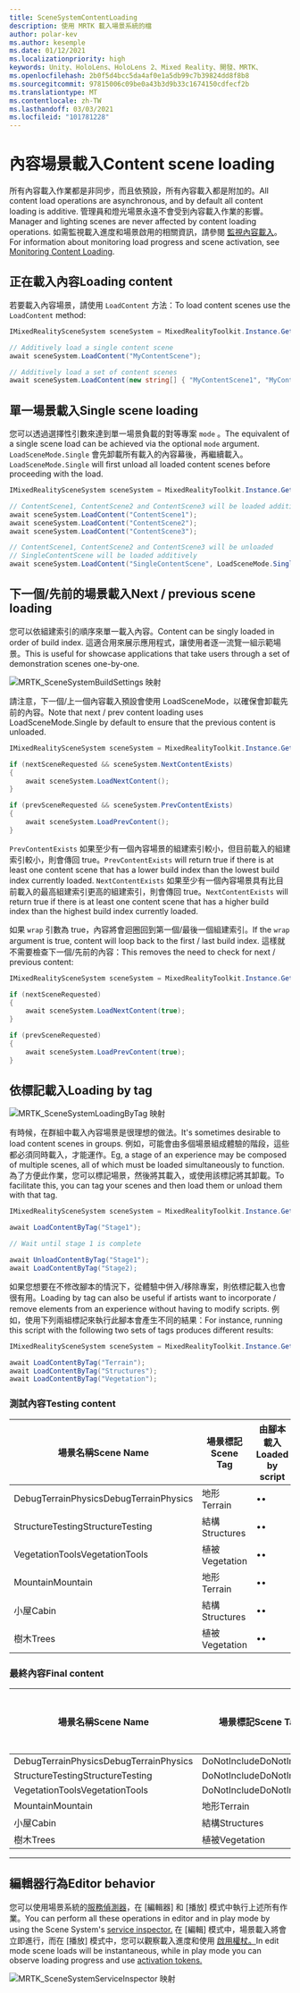 ```yaml
---
title: SceneSystemContentLoading
description: 使用 MRTK 載入場景系統的檔
author: polar-kev
ms.author: kesemple
ms.date: 01/12/2021
ms.localizationpriority: high
keywords: Unity、HoloLens、HoloLens 2、Mixed Reality、開發、MRTK、
ms.openlocfilehash: 2b0f5d4bcc5da4af0e1a5db99c7b39824dd8f8b8
ms.sourcegitcommit: 97815006c09be0a43b3d9b33c1674150cdfecf2b
ms.translationtype: MT
ms.contentlocale: zh-TW
ms.lasthandoff: 03/03/2021
ms.locfileid: "101781228"
---
```

# <a name="content-scene-loading"></a><span data-ttu-id="4ba37-104">內容場景載入</span><span class="sxs-lookup"><span data-stu-id="4ba37-104">Content scene loading</span></span>

<span data-ttu-id="4ba37-105">所有內容載入作業都是非同步，而且依預設，所有內容載入都是附加的。</span><span class="sxs-lookup"><span data-stu-id="4ba37-105">All content load operations are asynchronous, and by default all content loading is additive.</span></span> <span data-ttu-id="4ba37-106">管理員和燈光場景永遠不會受到內容載入作業的影響。</span><span class="sxs-lookup"><span data-stu-id="4ba37-106">Manager and lighting scenes are never affected by content loading operations.</span></span> <span data-ttu-id="4ba37-107">如需監視載入進度和場景啟用的相關資訊，請參閱 [監視內容載入](SceneSystemLoadProgress.md)。</span><span class="sxs-lookup"><span data-stu-id="4ba37-107">For information about monitoring load progress and scene activation, see [Monitoring Content Loading](SceneSystemLoadProgress.md).</span></span>

## <a name="loading-content"></a><span data-ttu-id="4ba37-108">正在載入內容</span><span class="sxs-lookup"><span data-stu-id="4ba37-108">Loading content</span></span>

<span data-ttu-id="4ba37-109">若要載入內容場景，請使用 `LoadContent` 方法：</span><span class="sxs-lookup"><span data-stu-id="4ba37-109">To load content scenes use the `LoadContent` method:</span></span>

```c#
IMixedRealitySceneSystem sceneSystem = MixedRealityToolkit.Instance.GetService<IMixedRealitySceneSystem>();

// Additively load a single content scene
await sceneSystem.LoadContent("MyContentScene");

// Additively load a set of content scenes
await sceneSystem.LoadContent(new string[] { "MyContentScene1", "MyContentScene2", "MyContentScene3" });
```

## <a name="single-scene-loading"></a><span data-ttu-id="4ba37-110">單一場景載入</span><span class="sxs-lookup"><span data-stu-id="4ba37-110">Single scene loading</span></span>

<span data-ttu-id="4ba37-111">您可以透過選擇性引數來達到單一場景負載的對等專案 `mode` 。</span><span class="sxs-lookup"><span data-stu-id="4ba37-111">The equivalent of a single scene load can be achieved via the optional `mode` argument.</span></span> <span data-ttu-id="4ba37-112">`LoadSceneMode.Single` 會先卸載所有載入的內容幕後，再繼續載入。</span><span class="sxs-lookup"><span data-stu-id="4ba37-112">`LoadSceneMode.Single` will first unload all loaded content scenes before proceeding with the load.</span></span>

```c#
IMixedRealitySceneSystem sceneSystem = MixedRealityToolkit.Instance.GetService<IMixedRealitySceneSystem>();

// ContentScene1, ContentScene2 and ContentScene3 will be loaded additively
await sceneSystem.LoadContent("ContentScene1");
await sceneSystem.LoadContent("ContentScene2");
await sceneSystem.LoadContent("ContentScene3");

// ContentScene1, ContentScene2 and ContentScene3 will be unloaded
// SingleContentScene will be loaded additively
await sceneSystem.LoadContent("SingleContentScene", LoadSceneMode.Single);
```

## <a name="next--previous-scene-loading"></a><span data-ttu-id="4ba37-113">下一個/先前的場景載入</span><span class="sxs-lookup"><span data-stu-id="4ba37-113">Next / previous scene loading</span></span>

<span data-ttu-id="4ba37-114">您可以依組建索引的順序來單一載入內容。</span><span class="sxs-lookup"><span data-stu-id="4ba37-114">Content can be singly loaded in order of build index.</span></span> <span data-ttu-id="4ba37-115">這適合用來展示應用程式，讓使用者逐一流覽一組示範場景。</span><span class="sxs-lookup"><span data-stu-id="4ba37-115">This is useful for showcase applications that take users through a set of demonstration scenes one-by-one.</span></span>

![MRTK_SceneSystemBuildSettings 映射](../images/scene-system/MRTK_SceneSystemBuildSettings.png)

<span data-ttu-id="4ba37-117">請注意，下一個/上一個內容載入預設會使用 LoadSceneMode，以確保會卸載先前的內容。</span><span class="sxs-lookup"><span data-stu-id="4ba37-117">Note that next / prev content loading uses LoadSceneMode.Single by default to ensure that the previous content is unloaded.</span></span>

```c#
IMixedRealitySceneSystem sceneSystem = MixedRealityToolkit.Instance.GetService<IMixedRealitySceneSystem>();

if (nextSceneRequested && sceneSystem.NextContentExists)
{
    await sceneSystem.LoadNextContent();
}

if (prevSceneRequested && sceneSystem.PrevContentExists)
{
    await sceneSystem.LoadPrevContent();
}
```

<span data-ttu-id="4ba37-118">`PrevContentExists` 如果至少有一個內容場景的組建索引較小，但目前載入的組建索引較小，則會傳回 true。</span><span class="sxs-lookup"><span data-stu-id="4ba37-118">`PrevContentExists` will return true if there is at least one content scene that has a lower build index than the lowest build index currently loaded.</span></span> <span data-ttu-id="4ba37-119">`NextContentExists` 如果至少有一個內容場景具有比目前載入的最高組建索引更高的組建索引，則會傳回 true。</span><span class="sxs-lookup"><span data-stu-id="4ba37-119">`NextContentExists` will return true if there is at least one content scene that has a higher build index than the highest build index currently loaded.</span></span>

<span data-ttu-id="4ba37-120">如果 `wrap` 引數為 true，內容將會迴圈回到第一個/最後一個組建索引。</span><span class="sxs-lookup"><span data-stu-id="4ba37-120">If the `wrap` argument is true, content will loop back to the first / last build index.</span></span> <span data-ttu-id="4ba37-121">這樣就不需要檢查下一個/先前的內容：</span><span class="sxs-lookup"><span data-stu-id="4ba37-121">This removes the need to check for next / previous content:</span></span>

```c#
IMixedRealitySceneSystem sceneSystem = MixedRealityToolkit.Instance.GetService<IMixedRealitySceneSystem>();

if (nextSceneRequested)
{
    await sceneSystem.LoadNextContent(true);
}

if (prevSceneRequested)
{
    await sceneSystem.LoadPrevContent(true);
}
```

## <a name="loading-by-tag"></a><span data-ttu-id="4ba37-122">依標記載入</span><span class="sxs-lookup"><span data-stu-id="4ba37-122">Loading by tag</span></span>

![MRTK_SceneSystemLoadingByTag 映射](../images/scene-system/MRTK_SceneSystemLoadingByTag.png)

<span data-ttu-id="4ba37-124">有時候，在群組中載入內容場景是很理想的做法。</span><span class="sxs-lookup"><span data-stu-id="4ba37-124">It's sometimes desirable to load content scenes in groups.</span></span> <span data-ttu-id="4ba37-125">例如，可能會由多個場景組成體驗的階段，這些都必須同時載入，才能運作。</span><span class="sxs-lookup"><span data-stu-id="4ba37-125">Eg, a stage of an experience may be composed of multiple scenes, all of which must be loaded simultaneously to function.</span></span> <span data-ttu-id="4ba37-126">為了方便此作業，您可以標記場景，然後將其載入，或使用該標記將其卸載。</span><span class="sxs-lookup"><span data-stu-id="4ba37-126">To facilitate this, you can tag your scenes and then load them or unload them with that tag.</span></span>

```c#
IMixedRealitySceneSystem sceneSystem = MixedRealityToolkit.Instance.GetService<IMixedRealitySceneSystem>();

await LoadContentByTag("Stage1");

// Wait until stage 1 is complete

await UnloadContentByTag("Stage1");
await LoadContentByTag("Stage2);
```

<span data-ttu-id="4ba37-127">如果您想要在不修改腳本的情況下，從體驗中併入/移除專案，則依標記載入也會很有用。</span><span class="sxs-lookup"><span data-stu-id="4ba37-127">Loading by tag can also be useful if artists want to incorporate / remove elements from an experience without having to modify scripts.</span></span> <span data-ttu-id="4ba37-128">例如，使用下列兩組標記來執行此腳本會產生不同的結果：</span><span class="sxs-lookup"><span data-stu-id="4ba37-128">For instance, running this script with the following two sets of tags produces different results:</span></span>

```c#
IMixedRealitySceneSystem sceneSystem = MixedRealityToolkit.Instance.GetService<IMixedRealitySceneSystem>();

await LoadContentByTag("Terrain");
await LoadContentByTag("Structures");
await LoadContentByTag("Vegetation");
```

### <a name="testing-content"></a><span data-ttu-id="4ba37-129">測試內容</span><span class="sxs-lookup"><span data-stu-id="4ba37-129">Testing content</span></span>

<span data-ttu-id="4ba37-130">場景名稱</span><span class="sxs-lookup"><span data-stu-id="4ba37-130">Scene Name</span></span> | <span data-ttu-id="4ba37-131">場景標記</span><span class="sxs-lookup"><span data-stu-id="4ba37-131">Scene Tag</span></span> | <span data-ttu-id="4ba37-132">由腳本載入</span><span class="sxs-lookup"><span data-stu-id="4ba37-132">Loaded by script</span></span>
---|---|---
<span data-ttu-id="4ba37-133">DebugTerrainPhysics</span><span class="sxs-lookup"><span data-stu-id="4ba37-133">DebugTerrainPhysics</span></span> | <span data-ttu-id="4ba37-134">地形</span><span class="sxs-lookup"><span data-stu-id="4ba37-134">Terrain</span></span> | <span data-ttu-id="4ba37-135">•</span><span class="sxs-lookup"><span data-stu-id="4ba37-135">•</span></span>
<span data-ttu-id="4ba37-136">StructureTesting</span><span class="sxs-lookup"><span data-stu-id="4ba37-136">StructureTesting</span></span> | <span data-ttu-id="4ba37-137">結構</span><span class="sxs-lookup"><span data-stu-id="4ba37-137">Structures</span></span> | <span data-ttu-id="4ba37-138">•</span><span class="sxs-lookup"><span data-stu-id="4ba37-138">•</span></span>
<span data-ttu-id="4ba37-139">VegetationTools</span><span class="sxs-lookup"><span data-stu-id="4ba37-139">VegetationTools</span></span> | <span data-ttu-id="4ba37-140">植被</span><span class="sxs-lookup"><span data-stu-id="4ba37-140">Vegetation</span></span> | <span data-ttu-id="4ba37-141">•</span><span class="sxs-lookup"><span data-stu-id="4ba37-141">•</span></span>
<span data-ttu-id="4ba37-142">Mountain</span><span class="sxs-lookup"><span data-stu-id="4ba37-142">Mountain</span></span> | <span data-ttu-id="4ba37-143">地形</span><span class="sxs-lookup"><span data-stu-id="4ba37-143">Terrain</span></span> | <span data-ttu-id="4ba37-144">•</span><span class="sxs-lookup"><span data-stu-id="4ba37-144">•</span></span>
<span data-ttu-id="4ba37-145">小屋</span><span class="sxs-lookup"><span data-stu-id="4ba37-145">Cabin</span></span> | <span data-ttu-id="4ba37-146">結構</span><span class="sxs-lookup"><span data-stu-id="4ba37-146">Structures</span></span> | <span data-ttu-id="4ba37-147">•</span><span class="sxs-lookup"><span data-stu-id="4ba37-147">•</span></span>
<span data-ttu-id="4ba37-148">樹木</span><span class="sxs-lookup"><span data-stu-id="4ba37-148">Trees</span></span> | <span data-ttu-id="4ba37-149">植被</span><span class="sxs-lookup"><span data-stu-id="4ba37-149">Vegetation</span></span> | <span data-ttu-id="4ba37-150">•</span><span class="sxs-lookup"><span data-stu-id="4ba37-150">•</span></span>

### <a name="final-content"></a><span data-ttu-id="4ba37-151">最終內容</span><span class="sxs-lookup"><span data-stu-id="4ba37-151">Final content</span></span>

<span data-ttu-id="4ba37-152">場景名稱</span><span class="sxs-lookup"><span data-stu-id="4ba37-152">Scene Name</span></span> | <span data-ttu-id="4ba37-153">場景標記</span><span class="sxs-lookup"><span data-stu-id="4ba37-153">Scene Tag</span></span> | <span data-ttu-id="4ba37-154">由腳本載入</span><span class="sxs-lookup"><span data-stu-id="4ba37-154">Loaded by script</span></span>
---|---|---
<span data-ttu-id="4ba37-155">DebugTerrainPhysics</span><span class="sxs-lookup"><span data-stu-id="4ba37-155">DebugTerrainPhysics</span></span> | <span data-ttu-id="4ba37-156">DoNotInclude</span><span class="sxs-lookup"><span data-stu-id="4ba37-156">DoNotInclude</span></span> |
<span data-ttu-id="4ba37-157">StructureTesting</span><span class="sxs-lookup"><span data-stu-id="4ba37-157">StructureTesting</span></span> | <span data-ttu-id="4ba37-158">DoNotInclude</span><span class="sxs-lookup"><span data-stu-id="4ba37-158">DoNotInclude</span></span> |
<span data-ttu-id="4ba37-159">VegetationTools</span><span class="sxs-lookup"><span data-stu-id="4ba37-159">VegetationTools</span></span> | <span data-ttu-id="4ba37-160">DoNotInclude</span><span class="sxs-lookup"><span data-stu-id="4ba37-160">DoNotInclude</span></span> |
<span data-ttu-id="4ba37-161">Mountain</span><span class="sxs-lookup"><span data-stu-id="4ba37-161">Mountain</span></span> | <span data-ttu-id="4ba37-162">地形</span><span class="sxs-lookup"><span data-stu-id="4ba37-162">Terrain</span></span> | <span data-ttu-id="4ba37-163">•</span><span class="sxs-lookup"><span data-stu-id="4ba37-163">•</span></span>
<span data-ttu-id="4ba37-164">小屋</span><span class="sxs-lookup"><span data-stu-id="4ba37-164">Cabin</span></span> | <span data-ttu-id="4ba37-165">結構</span><span class="sxs-lookup"><span data-stu-id="4ba37-165">Structures</span></span> | <span data-ttu-id="4ba37-166">•</span><span class="sxs-lookup"><span data-stu-id="4ba37-166">•</span></span>
<span data-ttu-id="4ba37-167">樹木</span><span class="sxs-lookup"><span data-stu-id="4ba37-167">Trees</span></span> | <span data-ttu-id="4ba37-168">植被</span><span class="sxs-lookup"><span data-stu-id="4ba37-168">Vegetation</span></span> | <span data-ttu-id="4ba37-169">•</span><span class="sxs-lookup"><span data-stu-id="4ba37-169">•</span></span>

---

## <a name="editor-behavior"></a><span data-ttu-id="4ba37-170">編輯器行為</span><span class="sxs-lookup"><span data-stu-id="4ba37-170">Editor behavior</span></span>

<span data-ttu-id="4ba37-171">您可以使用場景系統的[服務偵測器](../../configuration/MixedRealityConfigurationGuide.md#editor-utilities)，在 [編輯器] 和 [播放] 模式中執行上述所有作業。</span><span class="sxs-lookup"><span data-stu-id="4ba37-171">You can perform all these operations in editor and in play mode by using the Scene System's [service inspector.](../../configuration/MixedRealityConfigurationGuide.md#editor-utilities)</span></span> <span data-ttu-id="4ba37-172">在 [編輯] 模式中，場景載入將會立即進行，而在 [播放] 模式中，您可以觀察載入進度和使用 [啟用權杖。](SceneSystemLoadProgress.md)</span><span class="sxs-lookup"><span data-stu-id="4ba37-172">In edit mode scene loads will be instantaneous, while in play mode you can observe loading progress and use [activation tokens.](SceneSystemLoadProgress.md)</span></span>

![MRTK_SceneSystemServiceInspector 映射](../images/scene-system/MRTK_SceneSystemServiceInspector.PNG)
